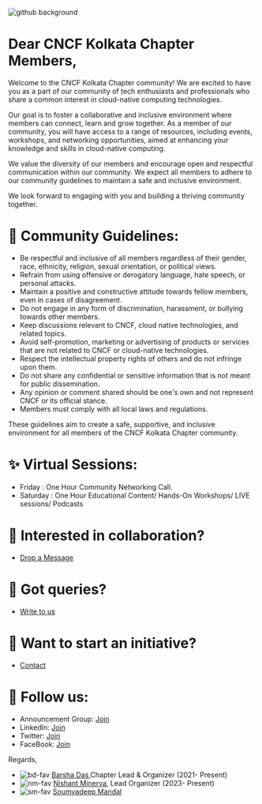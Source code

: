 ![github background](https://user-images.githubusercontent.com/103309340/232296891-25c77d2b-1d62-4567-8d06-dc4b14caa3b6.png)

# Dear CNCF Kolkata Chapter Members,

Welcome to the CNCF Kolkata Chapter community! We are excited to have you as a part of our community of tech enthusiasts and professionals who share a common interest in cloud-native computing technologies.

Our goal is to foster a collaborative and inclusive environment where members can connect, learn and grow together. As a member of our community, you will have access to a range of resources, including events, workshops, and networking opportunities, aimed at enhancing your knowledge and skills in cloud-native computing.

We value the diversity of our members and encourage open and respectful communication within our community. We expect all members to adhere to our community guidelines to maintain a safe and inclusive environment.

We look forward to engaging with you and building a thriving community together.

# 📝 Community Guidelines: 

- Be respectful and inclusive of all members regardless of their gender, race, ethnicity, religion, sexual orientation, or political views.
- Refrain from using offensive or derogatory language, hate speech, or personal attacks.
- Maintain a positive and constructive attitude towards fellow members, even in cases of disagreement.
- Do not engage in any form of discrimination, harassment, or bullying towards other members.
- Keep discussions relevant to CNCF, cloud native technologies, and related topics.
- Avoid self-promotion, marketing or advertising of products or services that are not related to CNCF or cloud-native technologies.
- Respect the intellectual property rights of others and do not infringe upon them.
- Do not share any confidential or sensitive information that is not meant for public dissemination.
- Any opinion or comment shared should be one's own and not represent CNCF or its official stance.
- Members must comply with all local laws and regulations.

These guidelines aim to create a safe, supportive, and inclusive environment for all members of the CNCF Kolkata Chapter community.

# ✨ Virtual Sessions:

- Friday : One Hour Community Networking Call.
- Saturday : One Hour Educational Content/ Hands-On Workshops/ LIVE sessions/ Podcasts 

#  🌈 Interested in collaboration?

- [Drop a Message](https://t.me/thebarshablog)

# 🚧 Got queries?

- [Write to us](https://t.me/thebarshablog)

# 🌱 Want to start an initiative?

- [Contact](https://t.me/thebarshablog)

# 📱 Follow us: 

- Announcement Group: [Join](https://chat.whatsapp.com/FfRZzC9wmpiJsWd0xO95fQ)
- LinkedIn: [Join](https://www.linkedin.com/company/cncfugkol/)
- Twitter: [Join](https://twitter.com/cncfugkol)
- FaceBook: [Join](https://www.facebook.com/cncfugkol)


Regards,

- ![bd-fav](https://user-images.githubusercontent.com/103309340/232305362-9117c2b6-a36e-4347-9690-60d2533ed9e9.png) [Barsha Das](https://bio.link/thebarshablog),Chapter Lead & Organizer (2021- Present)
- ![nm-fav](https://user-images.githubusercontent.com/103309340/232305397-66859acb-4916-411a-b2d0-21903a7ea191.png) [Nishant Minerva](https://www.linkedin.com/in/nishantminerva/), Lead Organizer (2023- Present)
- ![sm-fav](https://user-images.githubusercontent.com/103309340/232305412-f0694fc8-3110-45a4-92e1-e4fc649fc228.png) [Soumyadeep Mandal](https://www.linkedin.com/in/imsampro/)



